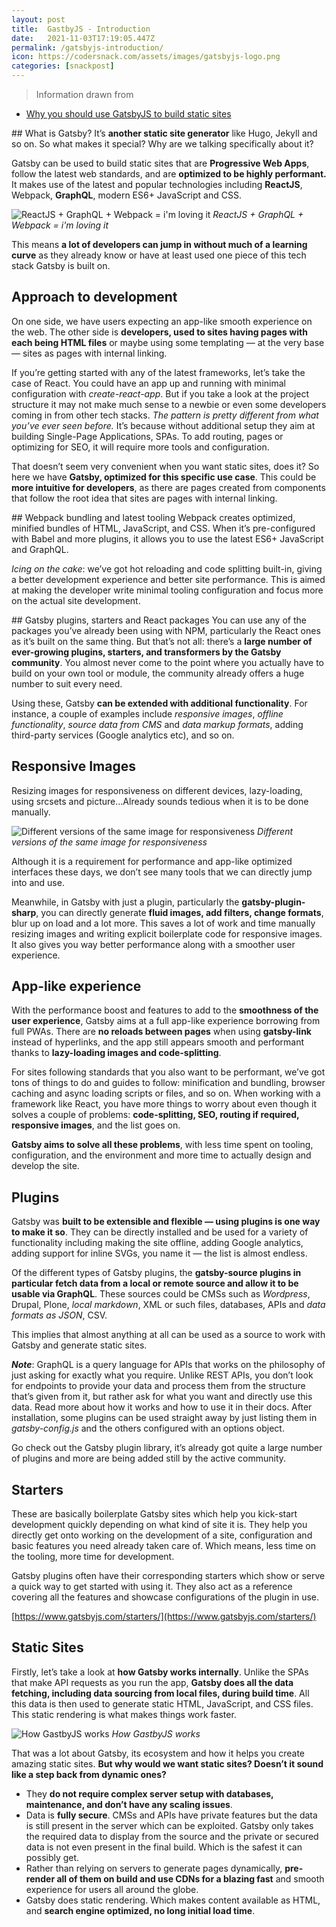 ```yaml
---
layout: post
title:  GastbyJS - Introduction
date:   2021-11-03T17:19:05.447Z
permalink: /gatsbyjs-introduction/
icon: https://codersnack.com/assets/images/gatsbyjs-logo.png
categories: [snackpost]
---
```


> Information drawn from 
- [Why you should use GatsbyJS to build static sites](https://www.freecodecamp.org/news/why-you-should-use-gatsbyjs-to-build-static-sites-4f90eb6d1a7b/)

## What is Gatsby?
It’s **another static site generator** like Hugo, Jekyll and so on. So what makes it special? Why are we talking specifically about it?

Gatsby can be used to build static sites that are **Progressive Web Apps**, follow the latest web standards, and are **optimized to be highly performant.** It makes use of the latest and popular technologies including **ReactJS**, Webpack, **GraphQL**, modern ES6+ JavaScript and CSS.

![ReactJS + GraphQL + Webpack = i'm loving it](https://codersnack.com/assets/images/gatsbyjs-reactjs-graphql-webpack.png)
*ReactJS + GraphQL + Webpack = i'm loving it*

This means **a lot of developers can jump in without much of a learning curve** as they already know or have at least used one piece of this tech stack Gatsby is built on.

## Approach to development
On one side, we have users expecting an app-like smooth experience on the web. The other side is **developers, used to sites having pages with each being HTML files** or maybe using some templating — at the very base — sites as pages with internal linking.

If you’re getting started with any of the latest frameworks, let’s take the case of React. You could have an app up and running with minimal configuration with *create-react-app*. But if you take a look at the project structure it may not make much sense to a newbie or even some developers coming in from other tech stacks. *The pattern is pretty different from what you’ve ever seen before.* It’s because without additional setup they aim at building Single-Page Applications, SPAs. To add routing, pages or optimizing for SEO, it will require more tools and configuration.

That doesn’t seem very convenient when you want static sites, does it? So here we have **Gatsby, optimized for this specific use case**. This could be **more intuitive for developers**, as there are pages created from components that follow the root idea that sites are pages with internal linking.

## Webpack bundling and latest tooling
Webpack creates optimized, minified bundles of HTML, JavaScript, and CSS. When it’s pre-configured with Babel and more plugins, it allows you to use the latest ES6+ JavaScript and GraphQL.

*Icing on the cake*: we’ve got hot reloading and code splitting built-in, giving a better development experience and better site performance. This is aimed at making the developer write minimal tooling configuration and focus more on the actual site development.

## Gatsby plugins, starters and React packages
You can use any of the packages you’ve already been using with NPM, particularly the React ones as it’s built on the same thing. But that’s not all: there’s a **large number of ever-growing plugins, starters, and transformers by the Gatsby community**. You almost never come to the point where you actually have to build on your own tool or module, the community already offers a huge number to suit every need.

Using these, Gatsby **can be extended with additional functionality**. For instance, a couple of examples include *responsive images*, *offline functionality*, *source data from CMS* and *data markup formats*, adding third-party services (Google analytics etc), and so on.

## Responsive Images
Resizing images for responsiveness on different devices, lazy-loading, using srcsets and picture…Already sounds tedious when it is to be done manually.

![Different versions of the same image for responsiveness](https://codersnack.com/assets/images/gatsbyjs-responsive-images.png)
*Different versions of the same image for responsiveness*

Although it is a requirement for performance and app-like optimized interfaces these days, we don’t see many tools that we can directly jump into and use.

Meanwhile, in Gatsby with just a plugin, particularly the **gatsby-plugin-sharp**, you can directly generate **fluid images, add filters, change formats**, blur up on load and a lot more. This saves a lot of work and time manually resizing images and writing explicit boilerplate code for responsive images. It also gives you way better performance along with a smoother user experience.

## App-like experience
With the performance boost and features to add to the **smoothness of the user experience**, Gatsby aims at a full app-like experience borrowing from full PWAs. There are **no reloads between pages** when using **gatsby-link** instead of hyperlinks, and the app still appears smooth and performant thanks to **lazy-loading images and code-splitting**.

For sites following standards that you also want to be performant, we’ve got tons of things to do and guides to follow: minification and bundling, browser caching and async loading scripts or files, and so on. When working with a framework like React, you have more things to worry about even though it solves a couple of problems: **code-splitting, SEO, routing if required, responsive images**, and the list goes on.

**Gatsby aims to solve all these problems**, with less time spent on tooling, configuration, and the environment and more time to actually design and develop the site.

## Plugins
Gatsby was **built to be extensible and flexible — using plugins is one way to make it so**. They can be directly installed and be used for a variety of functionality including making the site offline, adding Google analytics, adding support for inline SVGs, you name it — the list is almost endless.

Of the different types of Gatsby plugins, the **gatsby-source plugins in particular fetch data from a local or remote source and allow it to be usable via GraphQL**. These sources could be CMSs such as *Wordpress*, Drupal, Plone, *local markdown*, XML or such files, databases, APIs and *data formats as JSON*, CSV.

This implies that almost anything at all can be used as a source to work with Gatsby and generate static sites.

***Note***: GraphQL is a query language for APIs that works on the philosophy of just asking for exactly what you require. Unlike REST APIs, you don’t look for endpoints to provide your data and process them from the structure that’s given from it, but rather ask for what you want and directly use this data. Read more about how it works and how to use it in their docs.
After installation, some plugins can be used straight away by just listing them in *gatsby-config.js* and the others configured with an options object.

Go check out the Gatsby plugin library, it’s already got quite a large number of plugins and more are being added still by the active community.

## Starters
These are basically boilerplate Gatsby sites which help you kick-start development quickly depending on what kind of site it is. They help you directly get onto working on the development of a site, configuration and basic features you need already taken care of. Which means, less time on the tooling, more time for development.

Gatsby plugins often have their corresponding starters which show or serve a quick way to get started with using it. They also act as a reference covering all the features and showcase configurations of the plugin in use.

[https://www.gatsbyjs.com/starters/](https://www.gatsbyjs.com/starters/)

## Static Sites
Firstly, let’s take a look at **how Gatsby works internally**. Unlike the SPAs that make API requests as you run the app, **Gatsby does all the data fetching, including data sourcing from local files, during build time**. All this data is then used to generate static HTML, JavaScript, and CSS files. This static rendering is what makes things work faster.

![How GastbyJS works](https://codersnack.com/assets/images/gatsbyjs-how-it-works.png)
*How GastbyJS works*

That was a lot about Gatsby, its ecosystem and how it helps you create amazing static sites. **But why would we want static sites? Doesn’t it sound like a step back from dynamic ones?**

- They **do not require complex server setup with databases, maintenance, and don’t have any scaling issues**.
- Data is **fully secure**. CMSs and APIs have private features but the data is still present in the server which can be exploited. Gatsby only takes the required data to display from the source and the private or secured data is not even present in the final build. Which is the safest it can possibly get.
- Rather than relying on servers to generate pages dynamically, **pre-render all of them on build and use CDNs for a blazing fast** and smooth experience for users all around the globe.
- Gatsby does static rendering. Which makes content available as HTML, and **search engine optimized, no long initial load time**.
